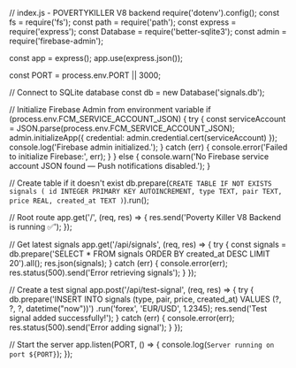 // index.js - POVERTYKILLER V8 backend
require('dotenv').config();
const fs = require('fs');
const path = require('path');
const express = require('express');
const Database = require('better-sqlite3');
const admin = require('firebase-admin');

const app = express();
app.use(express.json());

const PORT = process.env.PORT || 3000;

// Connect to SQLite database
const db = new Database('signals.db');

// Initialize Firebase Admin from environment variable
if (process.env.FCM_SERVICE_ACCOUNT_JSON) {
    try {
        const serviceAccount = JSON.parse(process.env.FCM_SERVICE_ACCOUNT_JSON);
        admin.initializeApp({
            credential: admin.credential.cert(serviceAccount)
        });
        console.log('Firebase admin initialized.');
    } catch (err) {
        console.error('Failed to initialize Firebase:', err);
    }
} else {
    console.warn('No Firebase service account JSON found — Push notifications disabled.');
}

// Create table if it doesn't exist
db.prepare(`
    CREATE TABLE IF NOT EXISTS signals (
        id INTEGER PRIMARY KEY AUTOINCREMENT,
        type TEXT,
        pair TEXT,
        price REAL,
        created_at TEXT
    )
`).run();

// Root route
app.get('/', (req, res) => {
    res.send('Poverty Killer V8 Backend is running ✅');
});

// Get latest signals
app.get('/api/signals', (req, res) => {
    try {
        const signals = db.prepare('SELECT * FROM signals ORDER BY created_at DESC LIMIT 20').all();
        res.json(signals);
    } catch (err) {
        console.error(err);
        res.status(500).send('Error retrieving signals');
    }
});

// Create a test signal
app.post('/api/test-signal', (req, res) => {
    try {
        db.prepare('INSERT INTO signals (type, pair, price, created_at) VALUES (?, ?, ?, datetime("now"))')
          .run('forex', 'EUR/USD', 1.2345);
        res.send('Test signal added successfully!');
    } catch (err) {
        console.error(err);
        res.status(500).send('Error adding signal');
    }
});

// Start the server
app.listen(PORT, () => {
    console.log(`Server running on port ${PORT}`);
});
